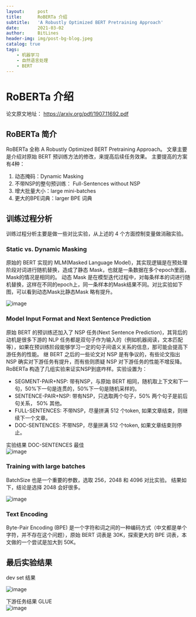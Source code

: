 ```yaml
---
layout:     post
title:      RoBERTa 介绍
subtitle:   'A Robustly Optimized BERT Pretraining Approach'
date:       2021-03-02
author:     BitLines
header-img: img/post-bg-blog.jpeg
catalog: true
tags:
    - 机器学习
    - 自然语言处理
    - BERT
---
```


# RoBERTa 介绍

论文原文地址： https://arxiv.org/pdf/1907.11692.pdf

## RoBERTa 简介
RoBERTa 全称 A Robustly Optimized BERT Pretraining Approach。 文章主要是介绍对原始 BERT 预训练方法的修改，来提高后续任务效果。
主要提高的方案有4种：
1. 动态掩码：Dynamic Masking
2. 不带NSP的整句预训练： Full-Sentences without NSP
3. 增大批量大小：large mini-batches
4. 更大的BPE词典：larger BPE 词典

## 训练过程分析

训练过程分析主要是做一些对比实验，从上述的 4 个方面控制变量做消融实验。

### Static vs. Dynamic Masking

原始的 BERT 实现的 MLM(Masked Language Model)，其实现逻辑是在预处理阶段对词进行随机替换，造成了静态 Mask，也就是一条数据在多个epoch里面，Mask的情况是相同的。 动态 Mask 是在模型迭代过程中，对每条样本的词进行随机替换，这样在不同的epoch上，同一条样本的Mask结果不同。对比实验如下图，可以看到动态Mask比静态Mask 略有提升。

![image](https://user-images.githubusercontent.com/80689631/112106881-29365700-8be9-11eb-9fca-78e1b6d83a56.png)


### Model Input Format and Next Sentence Prediction

原始 BERT 的预训练还加入了 NSP 任务(Next Sentence Prediction)，其背后的动机是很多下游的 NLP 任务都是双句子作为输入的（例如机器阅读，文本匹配等），如果在预训练阶段能够学习一定的句子间语义关系的信息，那可能会提高下游任务的性能。 继 BERT 之后的一些论文对 NSP 是有争议的，有些论文指出 NSP 确实对下游任务有提升，而有些则质疑 NSP 对下游任务的性能不增反降。 RoBERTa 构造了几组实验来证实NSP到底咋样。实验设置为：

- SEGMENT-PAIR+NSP: 带有NSP，与原始 BERT 相同，随机取上下文和下一句，50%下一句是连贯的，50%下一句是随机采样的。
- SENTENCE-PAIR+NSP: 带有NSP，只选取两个句子，50% 两个句子是前后句关系， 50% 其他。
- FULL-SENTENCES: 不带NSP，尽量拼满 512 个token, 如果文章结束，则继续下一个文章。
- DOC-SENTENCES: 不带NSP，尽量拼满 512 个token, 如果文章结束则停止。

实验结果 DOC-SENTENCES 最佳  
![image](https://user-images.githubusercontent.com/80689631/112113930-6a7f3480-8bf2-11eb-9faa-9352704adf3b.png)

### Training with large batches

BatchSize 也是一个重要的参数，选取 256，2048 和 4096 对比实验。 结果如下，结论是选择 2048 会好很多。

![image](https://user-images.githubusercontent.com/80689631/112109767-ebd3c880-8bec-11eb-9818-7a27f46dd447.png)

### Text Encoding

Byte-Pair Encoding (BPE) 是一个字符和词之间的一种编码方式（中文都是单个字符，并不存在这个问题），原始 BERT 词表是 30K，探索更大的 BPE 词表，本文做的一个尝试是加大到 50K。


## 最后实验结果 

dev set 结果

![image](https://user-images.githubusercontent.com/80689631/112114772-656eb500-8bf3-11eb-8f34-3ed2fe89f089.png)

下游任务结果 GLUE  
![image](https://user-images.githubusercontent.com/80689631/112114692-4ff98b00-8bf3-11eb-89fd-8b33ee561f19.png)  

